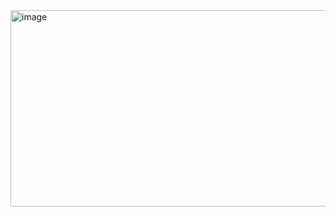 <img width="640" height="314" alt="image" src="https://github.com/user-attachments/assets/7abdce06-f3fb-4d5e-85ce-9c309ba3d05b" />
